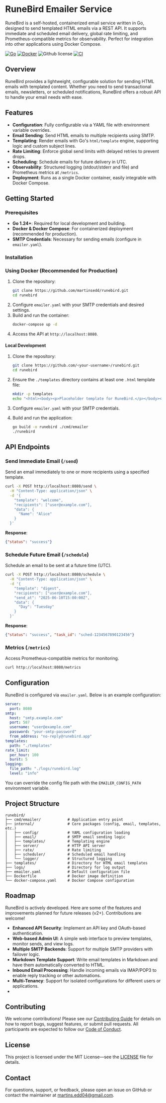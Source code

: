 # RuneBird Emailer Service

RuneBird is a self-hosted, containerized email service written in Go, designed to send templated HTML emails via a REST API.
It supports immediate and scheduled email delivery, global rate limiting, and Prometheus-compatible metrics for observability.
Perfect for integration into other applications using Docker Compose.

[![Go](https://img.shields.io/badge/Go-1.24-blue.svg)](https://golang.org)
[![Docker](https://img.shields.io/badge/Docker-Supported-blue.svg)](https://www.docker.com)
![Github license](https://img.shields.io/github/license/martinsedd/runebird)
[![CI](https://github.com/martinsedd/runebird/actions/workflows/ci.yml/badge.svg)](https://github.com/martinsedd/runebird/actions/workflows/ci.yml)

## Overview

RuneBird provides a lightweight, configurable solution for sending HTML emails with templated content. Whether you need to send transactional emails, newsletters, or scheduled notifications, RuneBird offers a robust API to handle your email needs with ease.

## Features

- **Configuration**: Fully configurable via a YAML file with environment variable overrides.
- **Email Sending**: Send HTML emails to multiple recipients using SMTP.
- **Templating**: Render emails with Go's `html/template` engine, supporting logic and custom subject lines.
- **Rate Limiting**: Enforce global send limits with delayed retries to prevent drops.
- **Scheduling**: Schedule emails for future delivery in UTC.
- **Observability**: Structured logging (stdout/stderr and file) and Prometheus metrics at `/metrics`.
- **Deployment**: Runs as a single Docker container, easily integrable with Docker Compose.

## Getting Started

### Prerequisites

- **Go 1.24+**: Required for local development and building.
- **Docker & Docker Compose**: For containerized deployment (recommended for production).
- **SMTP Credentials**: Necessary for sending emails (configure in `emailer.yaml`).

### Installation

### Using Docker (Recommended for Production)

1. Clone the repository:
    ```bash
    git clone https://github.com/martinsedd/runebird.git
    cd runebird
    ```
2. Configure `emailer.yaml` with your SMTP credentials and desired settings.
3. Build and run the container:
    ```bash
    docker-compose up -d
    ```
4. Access the API at `http://localhost:8080`.

#### Local Development

1. Clone the repository:
   ```bash
   git clone https://github.com/<your-username>/runebird.git
   cd runebird
   ```

2. Ensure the `./templates` directory contains at least one `.html` template file:
   ```bash
   mkdir -p templates
   echo "<html><body><p>Placeholder template for RuneBird.</p></body></html>" > templates/placeholder.html
   ```

3. Configure `emailer.yaml` with your SMTP credentials.

4. Build and run the application:
   ```bash
   go build -o runebird ./cmd/emailer
   ./runebird
   ```

## API Endpoints

### Send Immediate Email (`/send`)

Send an email immediately to one or more recipients using a specified template.

```bash
curl -X POST http://localhost:8080/send \
  -H "Content-Type: application/json" \
  -d '{
    "template": "welcome",
    "recipients": ["user@example.com"],
    "data": {
      "Name": "Alice"
    }
  }'
```

**Response**:
```json
{"status": "success"}
```

### Schedule Future Email (`/schedule`)

Schedule an email to be sent at a future time (UTC).

```bash
curl -X POST http://localhost:8080/schedule \
  -H "Content-Type: application/json" \
  -d '{
    "template": "digest",
    "recipients": ["user@example.com"],
    "send_at": "2025-06-10T15:00:00Z",
    "data": {
      "Day": "Tuesday"
    }
  }'
```

**Response**:
```json
{"status": "success", "task_id": "sched-1234567890123456"}
```

### Metrics (`/metrics`)

Access Prometheus-compatible metrics for monitoring.

```bash
curl http://localhost:8080/metrics
```

## Configuration

RuneBird is configured via `emailer.yaml`. Below is an example configuration:

```yaml
server:
  port: 8080
smtp:
  host: "smtp.example.com"
  port: 587
  username: "user@example.com"
  password: "your-smtp-password"
  from_address: "no-reply@runebird.app"
templates:
  path: "./templates"
rate_limit:
  per_hour: 100
  burst: 5
logging:
  file_path: "./logs/runebird.log"
  level: "info"
```

You can override the config file path with the `EMAILER_CONFIG_PATH` environment variable.

## Project Structure

```text
runebird/
├── cmd/emailer/            # Application entry point
├── internal/               # Core packages (config, email, templates, etc.)
│   ├── config/             # YAML configuration loading
│   ├── email/              # SMTP email sending logic
│   ├── templates/          # Templating engine
│   ├── server/             # HTTP API server
│   ├── rate/               # Rate limiting
│   ├── scheduler/          # Scheduled email handling
│   └── logger/             # Structured logging
├── templates/              # Directory for HTML email templates
├── logs/                   # Directory for log output
├── emailer.yaml            # Default configuration file
├── Dockerfile              # Docker image definition
└── docker-compose.yaml     # Docker Compose configuration
```

## Roadmap

RuneBird is actively developed. Here are some of the features and improvements planned for future releases (v2+). Contributions are welcome!

-   **Enhanced API Security**: Implement an API key and OAuth-based authentication.
-   **Web-based Admin UI**: A simple web interface to preview templates, monitor sends, and view logs.
-   **Multiple SMTP Backends**: Support for multiple SMTP providers with failover logic.
-   **Markdown Template Support**: Write email templates in Markdown and have them automatically converted to HTML.
-   **Inbound Email Processing**: Handle incoming emails via IMAP/POP3 to enable reply tracking or other automations.
-   **Multi-Tenancy**: Support for isolated configurations for different users or applications.
- 
## Contributing

We welcome contributions! Please see our [Contributing Guide](CONTRIBUTING.md) for details on how to report bugs, suggest features, or submit pull requests. All participants are expected to follow our [Code of Conduct](CODE_OF_CONDUCT.md).

## License

This project is licensed under the MIT License—see the [LICENSE](LICENSE) file for details.

## Contact

For questions, support, or feedback, please open an issue on GitHub or contact the maintainer at [martins.edd04@gmail.com](mailto:martins.edd04@gmail.com).